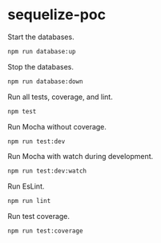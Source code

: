 # sequelize-poc

Start the databases.

```bash
npm run database:up
```

Stop the databases.

```bash
npm run database:down
```

Run all tests, coverage, and lint.

```bash
npm test
```

Run Mocha without coverage.

```bash
npm run test:dev

```

Run Mocha with watch during development.

```bash
npm run test:dev:watch
```

Run EsLint.

```bash
npm run lint
```

Run test coverage.

```bash
npm run test:coverage
```
